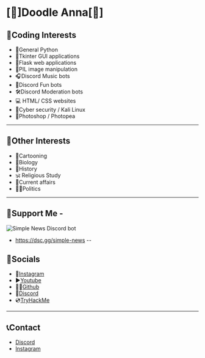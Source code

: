 # [🔱]Doodle Anna[🔱]

## 🌱Coding Interests
- 🐍General Python
- 📱Tkinter GUI applications
- 🍶Flask web applications 
- 🎨PIL image manipulation
- 🎧Discord Music bots 
- 🎈Discord Fun bots
- 🛠Discord Moderation bots
- 💻 HTML/ CSS websites 
- 💾Cyber security / Kali Linux 
- 🧱Photoshop / Photopea
---
## 🧩Other Interests 
- 🎨Cartooning
- 🧫Biology 
- 📔History 
- 🕉 Religious Study 
- 📰Current affairs 
- 🙋‍♂️Politics  
- --
## 📌Support Me - 
![Simple News Discord bot](https://i.imgur.com/k0pI0x5.png)
- https://dsc.gg/simple-news
--
## 🦈Socials 
- 🤳[Instagram](https://www.instagram.com/doodleannarocks/)
- ▶[Youtube]([www.youtube.com/c/DoodleAnnaRocks?sub_confirmation=1)
- 🐱‍🚀[Github](https://github.com/DoodleAnna)
- 💬[Discord](https://discord.gg/42YGpXahSq)
- 💿[TryHackMe](https://tryhackme.com/p/DoodleAnna)


- --
## 📞Contact
- [Discord](https://discord.gg/42YGpXahSq)
- [Instagram](https://www.instagram.com/doodleannarocks/)
